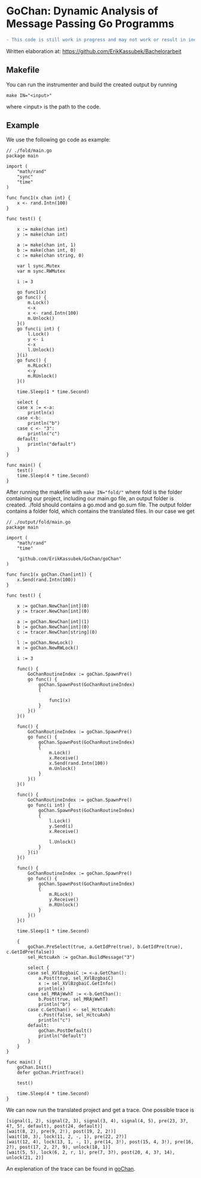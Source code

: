 # GoChan: Dynamic Analysis of Message Passing Go Programms

```diff 
- This code is still work in progress and may not work or result in incorrect behavior!
```

Written elaboration at: https://github.com/ErikKassubek/Bachelorarbeit

## Makefile 
You can run the instrumenter and build the created output by running
```
make IN="<input>"
```
where \<input> is the path to the code.

## Example
We use the following go code as example:
```
// ./fold/main.go
package main

import (
	"math/rand"
	"sync"
	"time"
)

func func1(x chan int) {
	x <- rand.Intn(100)
}

func test() {

	x := make(chan int)
	y := make(chan int)

	a := make(chan int, 1)
	b := make(chan int, 0)
	c := make(chan string, 0)

	var l sync.Mutex
	var m sync.RWMutex

	i := 3

	go func1(x)
	go func() {
		m.Lock()
		<-x
		x <- rand.Intn(100)
		m.Unlock()
	}()
	go func(i int) {
		l.Lock()
		y <- i
		<-x
		l.Unlock()
	}(i)
	go func() {
		m.RLock()
		<-y
		m.RUnlock()
	}()

	time.Sleep(1 * time.Second)

	select {
	case x := <-a:
		println(x)
	case <-b:
		println("b")
	case c <- "3":
		println("c")
	default:
		println("default")
	}
}

func main() {
	test()
	time.Sleep(4 * time.Second)
}
```
After running the makefile with
```make IN="fold/"```
where fold is the folder containing our project, including our main.go file, an output folder is created.
./fold should contains a go.mod and go.sum file.
The output folder contains a folder fold, which contains the translated files.
In our case we get 
```
// ./output/fold/main.go
package main

import (
	"math/rand"
	"time"

	"github.com/ErikKassubek/GoChan/goChan"
)

func func1(x goChan.Chan[int]) {
	x.Send(rand.Intn(100))
}

func test() {

	x := goChan.NewChan[int](0)
	y := tracer.NewChan[int](0)

	a := goChan.NewChan[int](1)
	b := goChan.NewChan[int](0)
	c := tracer.NewChan[string](0)

	l := goChan.NewLock()
	m := goChan.NewRWLock()

	i := 3

	func() {
		GoChanRoutineIndex := goChan.SpawnPre()
		go func() {
			goChan.SpawnPost(GoChanRoutineIndex)
			{

				func1(x)
			}
		}()
	}()

	func() {
		GoChanRoutineIndex := goChan.SpawnPre()
		go func() {
			goChan.SpawnPost(GoChanRoutineIndex)
			{
				m.Lock()
				x.Receive()
				x.Send(rand.Intn(100))
				m.Unlock()
			}
		}()
	}()

	func() {
		GoChanRoutineIndex := goChan.SpawnPre()
		go func(i int) {
			goChan.SpawnPost(GoChanRoutineIndex)
			{
				l.Lock()
				y.Send(i)
				x.Receive()

				l.Unlock()
			}
		}(i)
	}()

	func() {
		GoChanRoutineIndex := goChan.SpawnPre()
		go func() {
			goChan.SpawnPost(GoChanRoutineIndex)
			{
				m.RLock()
				y.Receive()
				m.RUnlock()
			}
		}()
	}()

	time.Sleep(1 * time.Second)

	{
		goChan.PreSelect(true, a.GetIdPre(true), b.GetIdPre(true), c.GetIdPre(false))
		sel_HctcuAxh := goChan.BuildMessage("3")

		select {
		case sel_XVlBzgbaiC := <-a.GetChan():
			a.Post(true, sel_XVlBzgbaiC)
			x := sel_XVlBzgbaiC.GetInfo()
			println(x)
		case sel_MRAjWwhT := <-b.GetChan():
			b.Post(true, sel_MRAjWwhT)
			println("b")
		case c.GetChan() <- sel_HctcuAxh:
			c.Post(false, sel_HctcuAxh)
			println("c")
		default:
			goChan.PostDefault()
			println("default")
		}
	}
}

func main() {
	goChan.Init()
	defer goChan.PrintTrace()

	test()

	time.Sleep(4 * time.Second)
}
```
We can now run the translated project and get a trace. One possible trace is
```
[signal(1, 2), signal(2, 3), signal(3, 4), signal(4, 5), pre(23, 3?, 4?, 5!, default), post(24, default)]
[wait(8, 2), pre(9, 2!), post(19, 2, 2!)]
[wait(10, 3), lock(11, 2, -, 1), pre(22, 2?)]
[wait(12, 4), lock(13, 1, -, 1), pre(14, 3!), post(15, 4, 3!), pre(16, 2?), post(17, 2, 2?, 9), unlock(18, 1)]
[wait(5, 5), lock(6, 2, r, 1), pre(7, 3?), post(20, 4, 3?, 14), unlock(21, 2)]
```
An explenation of the trace can be found in [goChan](https://github.com/ErikKassubek/GoChan/tree/main/goChan).

